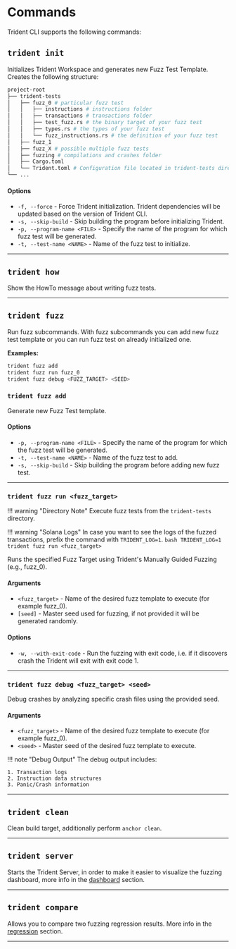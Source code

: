 # Commands

Trident CLI supports the following commands:

## `trident init`

Initializes Trident Workspace and generates new Fuzz Test Template. Creates the following structure:

```bash
project-root
├── trident-tests
│   ├── fuzz_0 # particular fuzz test
│   │   ├── instructions # instructions folder
│   │   ├── transactions # transactions folder
│   │   ├── test_fuzz.rs # the binary target of your fuzz test
│   │   ├── types.rs # the types of your fuzz test
│   │   └── fuzz_instructions.rs # the definition of your fuzz test
│   ├── fuzz_1
│   ├── fuzz_X # possible multiple fuzz tests
│   ├── fuzzing # compilations and crashes folder
│   ├── Cargo.toml
│   └── Trident.toml # Configuration file located in trident-tests directory
└── ...
```

#### Options

- `-f, --force` - Force Trident initialization. Trident dependencies will be updated based on the version of Trident CLI.
- `-s, --skip-build` - Skip building the program before initializing Trident.
- `-p, --program-name <FILE>` - Specify the name of the program for which fuzz test will be generated.
- `-t, --test-name <NAME>` - Name of the fuzz test to initialize.

---

## `trident how`

Show the HowTo message about writing fuzz tests.

---

## `trident fuzz`

Run fuzz subcommands. With fuzz subcommands you can add new fuzz test template or you can run fuzz test on already initialized one.

**Examples:**
```bash
trident fuzz add
trident fuzz run fuzz_0
trident fuzz debug <FUZZ_TARGET> <SEED>
```

### `trident fuzz add`

Generate new Fuzz Test template.

#### Options

- `-p, --program-name <FILE>` - Specify the name of the program for which the fuzz test will be generated.
- `-t, --test-name <NAME>` - Name of the fuzz test to add.
- `-s, --skip-build` - Skip building the program before adding new fuzz test.

---

### `trident fuzz run <fuzz_target>`

!!! warning "Directory Note"
    Execute fuzz tests from the `trident-tests` directory.

!!! warning "Solana Logs"
    In case you want to see the logs of the fuzzed transactions, prefix the command with `TRIDENT_LOG=1`.
    ```bash
    TRIDENT_LOG=1 trident fuzz run <fuzz_target>
    ```

Runs the specified Fuzz Target using Trident's Manually Guided Fuzzing (e.g., fuzz_0).

#### Arguments

- `<fuzz_target>` - Name of the desired fuzz template to execute (for example fuzz_0).
- `[seed]` - Master seed used for fuzzing, if not provided it will be generated randomly.

#### Options

- `-w, --with-exit-code` - Run the fuzzing with exit code, i.e. if it discovers crash the Trident will exit with exit code 1.

---

### `trident fuzz debug <fuzz_target> <seed>`

Debug crashes by analyzing specific crash files using the provided seed.

#### Arguments

- `<fuzz_target>` - Name of the desired fuzz template to execute (for example fuzz_0).
- `<seed>` - Master seed of the desired fuzz template to execute.

!!! note "Debug Output"
    The debug output includes:

    1. Transaction logs
    2. Instruction data structures
    3. Panic/Crash information

---

## `trident clean`

Clean build target, additionally perform `anchor clean`.


---

## `trident server`

Starts the Trident Server, in order to make it easier to visualize the fuzzing dashboard, more info in the [dashboard](../trident-advanced/dashboard/index.md) section.

---


## `trident compare`

Allows you to compare two fuzzing regression results. More info in the [regression](../trident-advanced/regression/index.md) section.

---